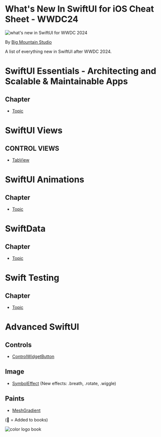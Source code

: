 # What's New In SwiftUI for iOS Cheat Sheet - WWDC24
![what's new in SwiftUI for WWDC 2024](https://github.com/bigmountainstudio/What-is-new-in-SwiftUI-WWDC23/assets/24855856/5fad9a39-a33e-40a2-9e4f-3ed4867424d6)

By [Big Mountain Studio](https://www.bigmountainstudio.com/)

A list of everything new in SwiftUI after WWDC 2024.

# SwiftUI Essentials - Architecting and Scalable & Maintainable Apps
## Chapter
* [Topic]()

# SwiftUI Views
## CONTROL VIEWS
* [TabView]()

# SwiftUI Animations
## Chapter
* [Topic]()

# SwiftData
## Chapter
* [Topic]()

# Swift Testing
## Chapter
* [Topic]()

# Advanced SwiftUI
## Controls
* [ControlWidgetButton](https://developer.apple.com/documentation/widgetkit/controlwidgetbutton/)
## Image
* [SymbolEffect](https://developer.apple.com/documentation/symbols/symboleffect/) (New effects: .breath, .rotate, .wiggle)
## Paints
* [MeshGradient](https://developer.apple.com/documentation/swiftui/meshgradient/)
  
(📕 = Added to books)

![color logo book](https://github.com/bigmountainstudio/What-is-new-in-SwiftUI-WWDC23/assets/24855856/4509ce75-14ee-43e7-a62d-c46d7200ddda)
